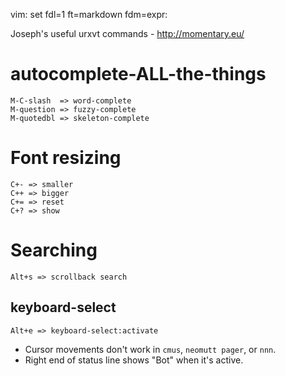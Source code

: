 vim: set fdl=1 ft=markdown fdm=expr:

Joseph's useful urxvt commands - http://momentary.eu/

# autocomplete-ALL-the-things
    M-C-slash  => word-complete
    M-question => fuzzy-complete
    M-quotedbl => skeleton-complete

# Font resizing
    C+- => smaller
    C++ => bigger
    C+= => reset
    C+? => show

# Searching
    Alt+s => scrollback search

## keyboard-select
    Alt+e => keyboard-select:activate

- Cursor movements don't work in `cmus`, `neomutt pager`, or `nnn`.
- Right end of status line shows "Bot" when it's active.

